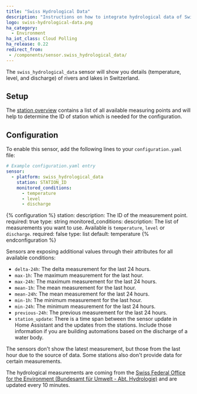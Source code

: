 ```yaml
---
title: "Swiss Hydrological Data"
description: "Instructions on how to integrate hydrological data of Swiss waters within Home Assistant."
logo: swiss-hydrological-data.png
ha_category:
  - Environment
ha_iot_class: Cloud Polling
ha_release: 0.22
redirect_from:
 - /components/sensor.swiss_hydrological_data/
---
```


The `swiss_hydrological_data` sensor will show you details (temperature, level, and discharge) of rivers and lakes in Switzerland.

## Setup

The [station overview](https://www.hydrodaten.admin.ch/en/stations-and-data.html) contains a list of all available measuring points and will help to determine the ID of station which is needed for the configuration.

## Configuration

To enable this sensor, add the following lines to your `configuration.yaml` file:

```yaml
# Example configuration.yaml entry
sensor:
  - platform: swiss_hydrological_data
    station: STATION_ID
    monitored_conditions:
      - temperature
      - level
      - discharge
```

{% configuration %}
station:
  description: The ID of the measurement point.
  required: true
  type: string
monitored_conditions:
  description: The list of measurements you want to use. Available is `temperature`, `level` or `discharge`.
  required: false
  type: list
  default: temperature
{% endconfiguration %}

Sensors are exposing additional values through their attributes for all available conditions:

- `delta-24h`: The delta measurement for the last 24 hours.
- `max-1h`: The maximum measurement for the last hour.
- `max-24h`: The maximum measurement for the last 24 hours.
- `mean-1h`: The mean measurement for the last hour.
- `mean-24h`: The mean measurement for the last 24 hours.
- `min-1h`: The minimum measurement for the last hour.
- `min-24h`: The minimum measurement for the last 24 hours.
- `previous-24h`: The previous measurement for the last 24 hours.
- `station_update`: There is a time span between the sensor update in Home Assistant and the updates from the stations. Include those information if you are building automations based on the discharge of a water body.

<p class='note info'>
  The sensors don't show the latest measurement, but those from the last hour due to the source of data. Some stations also don't provide data for certain measurements.
</p>

The hydrological measurements are coming from the [Swiss Federal Office for the Environment (Bundesamt für Umwelt - Abt. Hydrologie)](http://www.hydrodaten.admin.ch) and are updated every 10 minutes.
